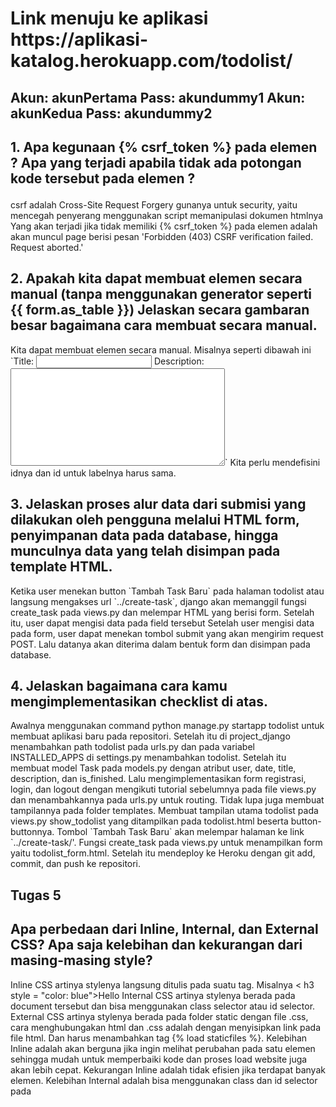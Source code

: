 <h1> Link menuju ke aplikasi https://aplikasi-katalog.herokuapp.com/todolist/ </h1>

<h2>
Akun: akunPertama
Pass: akundummy1
Akun: akunKedua
Pass: akundummy2

</h2>

<h2>1. Apa kegunaan {% csrf_token %} pada elemen <form>? Apa yang terjadi apabila tidak ada potongan kode tersebut pada elemen <form>?</h2>
<p>
csrf adalah Cross-Site Request Forgery gunanya untuk security, yaitu mencegah penyerang menggunakan script memanipulasi dokumen htmlnya
Yang akan terjadi jika tidak memiliki {% csrf_token %} pada elemen <form> adalah akan muncul page berisi pesan 
'Forbidden (403)
CSRF verification failed. Request aborted.'
</p>


<h2>2. Apakah kita dapat membuat elemen <form> secara manual (tanpa menggunakan generator seperti {{ form.as_table }})
Jelaskan secara gambaran besar bagaimana cara membuat <form> secara manual. </h2>
<p>
Kita dapat membuat elemen <form> secara manual. Misalnya seperti dibawah ini 
    `<label for="id_title">Title:</label>
    <input type="text" name="title" required="" id="id_title">
    <label for="id_description">Description:</label>
    <textarea name="description" cols="40" rows="10" required="" id="id_description"></textarea>`
Kita perlu mendefisini idnya dan id untuk labelnya harus sama.
</p>


<h2>3. Jelaskan proses alur data dari submisi yang dilakukan oleh pengguna melalui HTML form, penyimpanan data pada database, hingga munculnya data yang telah disimpan pada template HTML.</h2>
<p>
Ketika user menekan button `Tambah Task Baru` pada halaman todolist atau langsung mengakses url `../create-task`, django akan memanggil fungsi create_task pada views.py dan melempar HTML yang berisi form. Setelah itu, user dapat mengisi data pada field tersebut
Setelah user mengisi data pada form, user dapat menekan tombol submit yang akan mengirim request POST. Lalu datanya akan diterima dalam bentuk form dan disimpan pada database.
</p>


<h2>4. Jelaskan bagaimana cara kamu mengimplementasikan checklist di atas.</h2>
<p>
Awalnya menggunakan command python manage.py startapp todolist untuk membuat aplikasi baru pada repositori. 
Setelah itu di project_django menambahkan path todolist pada urls.py dan pada variabel INSTALLED_APPS di settings.py menambahkan todolist. Setelah itu membuat model Task pada models.py dengan atribut user, date, title, description, dan is_finished. Lalu mengimplementasikan form registrasi, login, dan logout dengan mengikuti tutorial sebelumnya pada file
views.py dan menambahkannya pada urls.py untuk routing. Tidak lupa juga membuat tampilannya pada folder templates. Membuat tampilan utama todolist pada views.py show_todolist yang ditampilkan pada todolist.html beserta button-buttonnya. Tombol `Tambah Task Baru` akan melempar halaman ke link `../create-task/'. Fungsi create_task pada views.py untuk menampilkan form yaitu todolist_form.html. Setelah itu mendeploy ke Heroku dengan git add, commit, dan push ke repositori.
</p>

<h2>Tugas 5</h2>

<h2>Apa perbedaan dari Inline, Internal, dan External CSS? Apa saja kelebihan dan kekurangan dari masing-masing style?</h2>
<p>
Inline CSS artinya stylenya langsung ditulis pada suatu tag. Misalnya < h3 style = "color: blue">Hello</h3 >
Internal CSS artinya stylenya berada pada <head> document tersebut dan bisa menggunakan class selector atau id selector.
External CSS artinya stylenya berada pada folder static dengan file .css, cara menghubungakan html dan .css
adalah dengan menyisipkan link pada file html. Dan harus menambahkan tag {% load staticfiles %}.
Kelebihan Inline adalah akan berguna jika ingin melihat perubahan pada satu elemen sehingga mudah untuk memperbaiki kode dan proses load website juga akan lebih cepat.
Kekurangan Inline adalah tidak efisien jika terdapat banyak elemen.
Kelebihan Internal adalah bisa menggunakan class dan id selector pada <style>
Kekurangan Internal adalah performa web bisa melambat karena setiap halaman perlu load css beda.
Kelebihan External adalah ukuran file html menjadi lebih kecil dan file css dapat digunakan beberapa halaman website sekaligus sehingga load website juga akan cepat.
Kekurangan External adalah halaman berpotensi berantakan jika file css tidak berhasil dipanggil oleh html
karena koneksi internet tidak bagus.
</p>

<h2>Jelaskan tag HTML5 yang kamu ketahui.</h2>
<p> 
< a > mendefinisikan hyperlink<br>
< b > mendefinisikan bold style pada text<br>
< body > mendefinisikan body dari dokumen<br>
< br > membuat new line <br>
< button > membuat button yang dapat diklik<br>
< div > menspesifikasikan sebuah section pada dokumen<br>
< form > mendefinisikan form html <br>
< head > mendefinisikan porsi head dari dokumen yang berisi informasi tentang dokumen misalnya title<br>
< img > merepresentasikan gambar<br>
< input > mendefinisikan tempat input<br>
< label > mendefinisikan sebuah label untuk kontrol < input > <br>
< meta > mendefinisikan memberi metadata terstruktur mengenai isi dokumen<br>
< style > untuk mengisi informasi style seperti CSS pada head<br>
< table > mendefinisikan table<br>
< td > mendefinisikan cell pada table<br>
< th > mendefinisikan header cell pada table<br>
< tr > mendefinisikan row dari cells pada table<br>
</p>


<h2>Jelaskan tipe-tipe CSS selector yang kamu ketahui.</h2>
<p>
1. Element Selector
Element selector menggunakan tag HTML sebagai selector untuk mengubah properti yang terdapat dalam tag tersebut.

2. ID Selector(#id)
ID selector menggunakan ID pada tag sebagai selector-nya. Menggunakan karakter # diikuti dengan id.

3. Class Selector(.class)
Class selector digunakan untuk memperindah tampilan template HTML dengan menambahkan class pada tag HTML,
lalu menambahkan class selector pada file css. Menggunakan karakter . diikuti dengan nama class.

4. Hover (:hover)
Memilih link dengan mouse 

dan masih banyak lagi yang bisa dibaca dari link berikut <a href="https://www.w3schools.com/cssref/css_selectors.asp">ini</a>
</p>

<h2>Jelaskan bagaimana cara kamu mengimplementasikan checklist di atas.</h2>
<p>
Menganti isi file html login, register, todolist_form, dan todolist dengan menambahkan framework bootstrap dan menggunakan internal css. Dan menambahkan line <meta name="viewport" content="width=device-width, initial-scale=1"> untuk membuatnya jadi responsive. Setelah itu membuat card dengan mengambil referensi dari <a href ="https://getbootstrap.com/docs/4.1/components/card/#card-groups">ini</a>.

</p>
